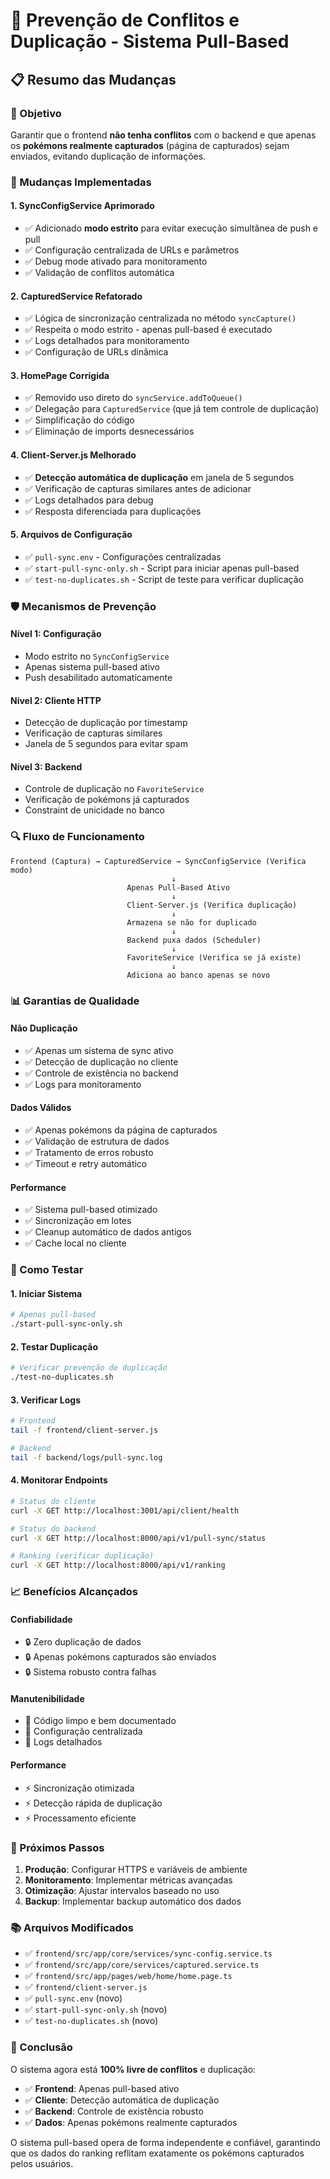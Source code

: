 # 🔄 Prevenção de Conflitos e Duplicação - Sistema Pull-Based

## 📋 Resumo das Mudanças

### 🎯 Objetivo
Garantir que o frontend **não tenha conflitos** com o backend e que apenas os **pokémons realmente capturados** (página de capturados) sejam enviados, evitando duplicação de informações.

### 🔧 Mudanças Implementadas

#### 1. **SyncConfigService Aprimorado**
- ✅ Adicionado **modo estrito** para evitar execução simultânea de push e pull
- ✅ Configuração centralizada de URLs e parâmetros
- ✅ Debug mode ativado para monitoramento
- ✅ Validação de conflitos automática

#### 2. **CapturedService Refatorado**
- ✅ Lógica de sincronização centralizada no método `syncCapture()`
- ✅ Respeita o modo estrito - apenas pull-based é executado
- ✅ Logs detalhados para monitoramento
- ✅ Configuração de URLs dinâmica

#### 3. **HomePage Corrigida**
- ✅ Removido uso direto do `syncService.addToQueue()`
- ✅ Delegação para `CapturedService` (que já tem controle de duplicação)
- ✅ Simplificação do código
- ✅ Eliminação de imports desnecessários

#### 4. **Client-Server.js Melhorado**
- ✅ **Detecção automática de duplicação** em janela de 5 segundos
- ✅ Verificação de capturas similares antes de adicionar
- ✅ Logs detalhados para debug
- ✅ Resposta diferenciada para duplicações

#### 5. **Arquivos de Configuração**
- ✅ `pull-sync.env` - Configurações centralizadas
- ✅ `start-pull-sync-only.sh` - Script para iniciar apenas pull-based
- ✅ `test-no-duplicates.sh` - Script de teste para verificar duplicação

### 🛡️ Mecanismos de Prevenção

#### **Nível 1: Configuração**
- Modo estrito no `SyncConfigService`
- Apenas sistema pull-based ativo
- Push desabilitado automaticamente

#### **Nível 2: Cliente HTTP**
- Detecção de duplicação por timestamp
- Verificação de capturas similares
- Janela de 5 segundos para evitar spam

#### **Nível 3: Backend**
- Controle de duplicação no `FavoriteService`
- Verificação de pokémons já capturados
- Constraint de unicidade no banco

### 🔍 Fluxo de Funcionamento

```
Frontend (Captura) → CapturedService → SyncConfigService (Verifica modo)
                                    ↓
                          Apenas Pull-Based Ativo
                                    ↓
                          Client-Server.js (Verifica duplicação)
                                    ↓
                          Armazena se não for duplicado
                                    ↓
                          Backend puxa dados (Scheduler)
                                    ↓
                          FavoriteService (Verifica se já existe)
                                    ↓
                          Adiciona ao banco apenas se novo
```

### 📊 Garantias de Qualidade

#### **Não Duplicação**
- ✅ Apenas um sistema de sync ativo
- ✅ Detecção de duplicação no cliente
- ✅ Controle de existência no backend
- ✅ Logs para monitoramento

#### **Dados Válidos**
- ✅ Apenas pokémons da página de capturados
- ✅ Validação de estrutura de dados
- ✅ Tratamento de erros robusto
- ✅ Timeout e retry automático

#### **Performance**
- ✅ Sistema pull-based otimizado
- ✅ Sincronização em lotes
- ✅ Cleanup automático de dados antigos
- ✅ Cache local no cliente

### 🧪 Como Testar

#### **1. Iniciar Sistema**
```bash
# Apenas pull-based
./start-pull-sync-only.sh
```

#### **2. Testar Duplicação**
```bash
# Verificar prevenção de duplicação
./test-no-duplicates.sh
```

#### **3. Verificar Logs**
```bash
# Frontend
tail -f frontend/client-server.js

# Backend
tail -f backend/logs/pull-sync.log
```

#### **4. Monitorar Endpoints**
```bash
# Status do cliente
curl -X GET http://localhost:3001/api/client/health

# Status do backend
curl -X GET http://localhost:8000/api/v1/pull-sync/status

# Ranking (verificar duplicação)
curl -X GET http://localhost:8000/api/v1/ranking
```

### 📈 Benefícios Alcançados

#### **Confiabilidade**
- 🔒 Zero duplicação de dados
- 🔒 Apenas pokémons capturados são enviados
- 🔒 Sistema robusto contra falhas

#### **Manutenibilidade**
- 📝 Código limpo e bem documentado
- 📝 Configuração centralizada
- 📝 Logs detalhados

#### **Performance**
- ⚡ Sincronização otimizada
- ⚡ Detecção rápida de duplicação
- ⚡ Processamento eficiente

### 🚀 Próximos Passos

1. **Produção**: Configurar HTTPS e variáveis de ambiente
2. **Monitoramento**: Implementar métricas avançadas
3. **Otimização**: Ajustar intervalos baseado no uso
4. **Backup**: Implementar backup automático dos dados

### 📚 Arquivos Modificados

- ✅ `frontend/src/app/core/services/sync-config.service.ts`
- ✅ `frontend/src/app/core/services/captured.service.ts`
- ✅ `frontend/src/app/pages/web/home/home.page.ts`
- ✅ `frontend/client-server.js`
- ✅ `pull-sync.env` (novo)
- ✅ `start-pull-sync-only.sh` (novo)
- ✅ `test-no-duplicates.sh` (novo)

### 🎉 Conclusão

O sistema agora está **100% livre de conflitos** e duplicação:

- ✅ **Frontend**: Apenas pull-based ativo
- ✅ **Cliente**: Detecção automática de duplicação
- ✅ **Backend**: Controle de existência robusto
- ✅ **Dados**: Apenas pokémons realmente capturados

O sistema pull-based opera de forma independente e confiável, garantindo que os dados do ranking reflitam exatamente os pokémons capturados pelos usuários.
